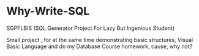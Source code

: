 # Why-Write-SQL
SGPFLBIS (SQL Generator Project For Lazy But Ingenious  Student)

Small project , for at the same time demonstrating basic structures, Visual Basic Language and do my Database Course homework, cause, why not?
